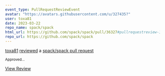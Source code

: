 ```yaml
---
event_type: PullRequestReviewEvent
avatar: "https://avatars.githubusercontent.com/u/327435?"
user: toxa81
date: 2023-03-22
repo_name: spack/spack
html_url: https://github.com/spack/spack/pull/36327#pullrequestreview-1353505751
repo_url: https://github.com/spack/spack
---
```


<a href='https://github.com/toxa81' target='_blank'>toxa81</a> <a href='https://github.com/spack/spack/pull/36327#pullrequestreview-1353505751' target='_blank'>reviewed</a> a <a href='https://github.com/spack/spack/pull/36327' target='_blank'>spack/spack pull request</a>

<small>Approved...</small>

<a href='https://github.com/spack/spack/pull/36327#pullrequestreview-1353505751' target='_blank'>View Review</a>